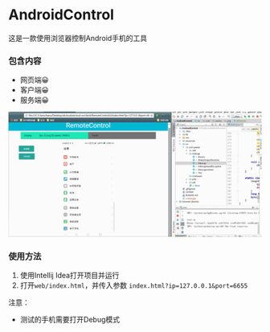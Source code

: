 # AndroidControl
这是一款使用浏览器控制Android手机的工具

### 包含内容

* 网页端😀
* 客户端😀
* 服务端😀


![](demo.gif)

### 使用方法

1. 使用Intellij Idea打开项目并运行
2. 打开`web/index.html`，并传入参数 `index.html?ip=127.0.0.1&port=6655`

注意：

* 测试的手机需要打开Debug模式